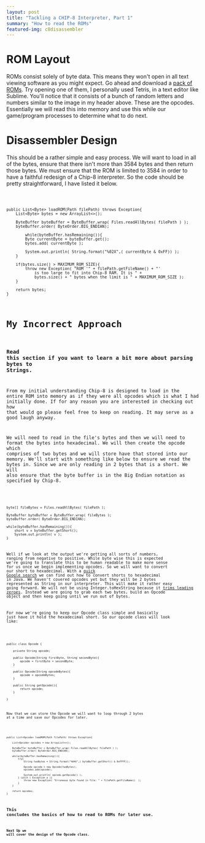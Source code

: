 ```yaml
---
layout: post
title: "Tackling a CHIP-8 Interpreter, Part 1"
summary: "How to read the ROMs"
featured-img: c8disassembler
---
```


# ROM Layout

ROMs consist solely of byte data. This means they won't open in all text viewing software as you might expect. Go ahead and download a [pack of ROMs](https://www.zophar.net/pdroms/chip8/chip-8-games-pack.html). Try opening one of them, I personally used Tetris, in a text editor like Sublime. You'll notice that it consists of a bunch of random letters and numbers similar to the image in my header above. These are the opcodes. Essentially we will read this into memory and use this while our game/program processes to determine what to do next. 

# Disassembler Design

This should be a rather simple and easy process. We will want to load in all of the bytes, ensure that there isn't more than 3584 bytes and then return those bytes. We must ensure that the ROM is limited to 3584 in order to have a faithful redesign of a Chip-8 interpreter. So the code should be pretty straightforward, I have listed it below.

<code>

    public List<Byte> loadROM(Path filePath) throws Exception{
		List<Byte> bytes = new ArrayList<>();

		ByteBuffer byteBuffer = ByteBuffer.wrap( Files.readAllBytes( filePath ) );
		byteBuffer.order( ByteOrder.BIG_ENDIAN);

			while(byteBuffer.hasRemaining()){
			Byte currentByte = byteBuffer.get();
			bytes.add( currentByte );

			System.out.println( String.format("%02X",( currentByte & 0xFF)) );
		}

		if(bytes.size() > MAXIMUM_ROM_SIZE){
    		throw new Exception( "ROM '" + filePath.getFileName() + "' 
    			is too large to fit into Chip-8 RAM. It is " + 
    			bytes.size() + " bytes when the limit is " + MAXIMUM_ROM_SIZE );
    	}

    	return bytes;
    }


# My Incorrect Approach

### Read this section if you want to learn a bit more about parsing bytes to Strings.

From my initial understanding Chip-8 is designed to load in the entire ROM into memory as if they were all opcodes which is what I had initially done. If for any reason you are interested in checking out how that would go please feel free to keep on reading. It may serve as a good laugh anyway.

We will need to read in the file's bytes and then we will need to format the bytes into hexadecimal. We will then create the opcode which comprises of two bytes and we will store have that stored into our memory. We'll start with something like below to ensure we read the bytes in. Since we are only reading in 2 bytes that is a short. We will also ensure that the byte buffer is in the Big Endian notation as specified by Chip-8.

<code>

	byte[] fileBytes = Files.readAllBytes( filePath );

	ByteBuffer byteBuffer = ByteBuffer.wrap( fileBytes );
	byteBuffer.order( ByteOrder.BIG_ENDIAN);

	while(byteBuffer.hasRemaining()){
		short v = byteBuffer.getShort();
		System.out.println( v );
	}



Well if we look at the output we're getting all sorts of numbers, ranging from negative to positive. While byte wise this is expected we're going to translate this to be human readable to make more sense for us once we begin implementing opcodes. So we will want to convert our short to hexadecimal. With a [quick Google search](https://stackoverflow.com/questions/13356984/short-tohexstring) we can find out how to convert shorts to hexadecimal in Java. We haven't covered opcodes yet but they will be 2 bytes represented as String in our interpreter. This will make it rather easy going forward. We will not be using Integer.toHexString because it [trims leading zeroes](https://rules.sonarsource.com/java/RSPEC-4425). Instead we are going to grab each two bytes, build an Opcode object and then keep going until we run out of bytes.

For now we're going to keep our Opcode class simple and basically just have it hold the hexadecimal short. So our opcode class will look like:

<code>

	public class Opcode {

		private String opcode;

		public Opcode(String firstByte, String secondByte){
			opcode = firstByte + secondByte;
		}

		public Opcode(String opcodeBytes){
			opcode = opcodeBytes;
		}

		public String getOpcode(){
			return opcode;
		}

	}


Now that we can store the Opcode we will want to loop through 2 bytes at a time and save our Opcodes for later.

<code>
	
	public List<Opcode> loadROM(Path filePath) throws Exception{
        
        List<Opcode> opcodes = new ArrayList<>();

        ByteBuffer byteBuffer = ByteBuffer.wrap( Files.readAllBytes( filePath ) );
        byteBuffer.order( ByteOrder.BIG_ENDIAN);

        while(byteBuffer.hasRemaining()){
            try{
                String twoBytes = String.format("%04X",( byteBuffer.getShort() & 0xFFFF));

                Opcode opcode = new Opcode(twoBytes);
                opcodes.add(opcode);

                System.out.println( opcode.getOpcode() );
            } catch ( Exception e ){
                throw new Exception( "Erroneous byte found in file: " + filePath.getFileName()  );
            }
        }

        return opcodes;
    }



## This concludes the basics of how to read to ROMs for later use. 

### Next Up we will cover the design of the Opcode class.

